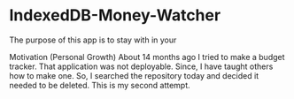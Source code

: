 # IndexedDB-Money-Watcher
The purpose of this app is to stay with in your 





Motivation (Personal Growth)
About 14 months ago I tried to make a budget tracker. That application was not deployable. Since, I have taught others how to make one. So, I searched the repository today and decided it needed to be deleted. This is my second attempt. 

